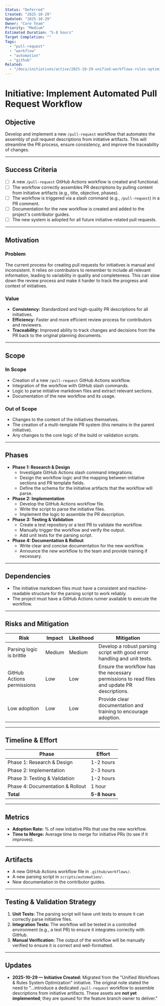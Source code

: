 ```yaml
---
Status: "Deferred"
Created: "2025-10-29"
Updated: "2025-10-29"
Owner: "Core Team"
Priority: "Medium"
Estimated Duration: "5-8 hours"
Target Completion: ""
Tags:
  - "pull-request"
  - "workflow"
  - "automation"
  - "github"
Related:
  - "/docs/initiatives/active/2025-10-29-unified-workflows-rules-optimization/initiative.md"
---
```

# Initiative: Implement Automated Pull Request Workflow

## Objective

Develop and implement a new `/pull-request` workflow that automates the assembly of pull request descriptions from initiative artifacts. This will streamline the PR process, ensure consistency, and improve the traceability of changes.

---

## Success Criteria

- [ ] A new `/pull-request` GitHub Actions workflow is created and functional.
- [ ] The workflow correctly assembles PR descriptions by pulling content from initiative artifacts (e.g., title, objective, phases).
- [ ] The workflow is triggered via a slash command (e.g., `/pull-request`) in a PR comment.
- [ ] Documentation for the new workflow is created and added to the project's contributor guides.
- [ ] The new system is adopted for all future initiative-related pull requests.

---

## Motivation

### Problem

The current process for creating pull requests for initiatives is manual and inconsistent. It relies on contributors to remember to include all relevant information, leading to variability in quality and completeness. This can slow down the review process and make it harder to track the progress and context of initiatives.

### Value

- **Consistency:** Standardized and high-quality PR descriptions for all initiatives.
- **Efficiency:** Faster and more efficient review process for contributors and reviewers.
- **Traceability:** Improved ability to track changes and decisions from the PR back to the original planning documents.

---

## Scope

### In Scope

- Creation of a new `/pull-request` GitHub Actions workflow.
- Integration of the workflow with GitHub slash commands.
- Logic to parse initiative markdown files and extract relevant sections.
- Documentation of the new workflow and its usage.

### Out of Scope

- Changes to the content of the initiatives themselves.
- The creation of a multi-template PR system (this remains in the parent initiative).
- Any changes to the core logic of the build or validation scripts.

---

## Phases

- **Phase 1: Research & Design**
  - Investigate GitHub Actions slash command integrations.
  - Design the workflow logic and the mapping between initiative sections and PR template fields.
  - Define the schema for the initiative artifacts that the workflow will parse.
- **Phase 2: Implementation**
  - Develop the GitHub Actions workflow file.
  - Write the script to parse the initiative files.
  - Implement the logic to assemble the PR description.
- **Phase 3: Testing & Validation**
  - Create a test repository or a test PR to validate the workflow.
  - Manually trigger the workflow and verify the output.
  - Add unit tests for the parsing script.
- **Phase 4: Documentation & Rollout**
  - Write clear and concise documentation for the new workflow.
  - Announce the new workflow to the team and provide training if necessary.

---

## Dependencies

- The initiative markdown files must have a consistent and machine-readable structure for the parsing script to work reliably.
- The project must have a GitHub Actions runner available to execute the workflow.

---

## Risks and Mitigation

| Risk | Impact | Likelihood | Mitigation |
|------|--------|------------|------------|
| Parsing logic is brittle | Medium | Medium | Develop a robust parsing script with good error handling and unit tests. |
| GitHub Actions permissions | Low | Low | Ensure the workflow has the necessary permissions to read files and update PR descriptions. |
| Low adoption | Low | Low | Provide clear documentation and training to encourage adoption. |

---

## Timeline & Effort

| Phase | Effort |
|-------|--------|
| Phase 1: Research & Design | 1-2 hours |
| Phase 2: Implementation | 2-3 hours |
| Phase 3: Testing & Validation | 1-2 hours |
| Phase 4: Documentation & Rollout | 1 hour |
| **Total** | **5-8 hours** |

---

## Metrics

- **Adoption Rate:** % of new initiative PRs that use the new workflow.
- **Time to Merge:** Average time to merge for initiative PRs (to see if it improves).

---

## Artifacts

- A new GitHub Actions workflow file in `.github/workflows/`.
- A new parsing script in `scripts/automation/`.
- New documentation in the contributor guides.

---

## Testing & Validation Strategy

1. **Unit Tests:** The parsing script will have unit tests to ensure it can correctly parse initiative files.
2. **Integration Tests:** The workflow will be tested in a controlled environment (e.g., a test PR) to ensure it integrates correctly with GitHub.
3. **Manual Verification:** The output of the workflow will be manually verified to ensure it is correct and well-formatted.

---

## Updates

- **2025-10-29 — Initiative Created:** Migrated from the "Unified Workflows & Rules System Optimization" initiative. The original note stated the need to "...introduce a dedicated `/pull-request` workflow to assemble descriptions from initiative artifacts. These assets are **not yet implemented**; they are queued for the feature branch owner to deliver."
